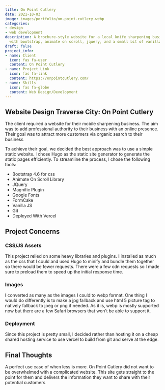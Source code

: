 ```yaml
---
title: On Point Cutlery
date: 2021-10-03 
image: images/portfolio/on-point-cutlery.webp
categories:
- design
- web development
description: A brochure-style website for a local knife sharpening business.  Created
  with bootstrap, animate on scroll, jquery, and a small bit of vanilla js
draft: false
project_info:
- name: Client
  icon: fas fa-user
  content: On Point Cutlery
- name: Project Link
  icon: fas fa-link
  content: https://onpointcutlery.com/
- name: Skills
  icon: fas fa-globe
  content: Web Design/Development
---
```


## Website Design Traverse City: On Point Cutlery

The client required a website for their mobile sharpening business.  The aim was to add professional authority to their business with an online presence.  Their goal was to attract more customers via organic search to their business.

To achieve their goal, we decided the best approach was to use a simple static website.  I chose Hugo as the static site generator to generate the static pages efficiently.  To streamline the process, I chose the following tools:

- Bootstrap 4.6 for css
- Animate On Scroll Library
- JQuery
- Magnific Plugin
- Google Fonts
- FormCake
- Vanilla JS
- Git
- Deployed With Vercel

## Project Concerns

### CSS/JS Assets

This project relied on some heavy libraries and plugins.  I installed as much as the css that I could and used Hugo to minify and bundle them together so there would be fewer requests.  There were a few cdn requests so I made sure to preload them to speed up the initial response time.  

### Images

I converted as many as the images I could to webp format.  One thing I would do differently is to make a jpg fallback and use html 5 picture tag to natively fallback to jpeg or png if needed.  As it is, webp is mostly supported now but there are a few Safari browsers that won't be able to support it.


### Deployment

Since this project is pretty small, I decided rather than hosting it on a cheap shared hosting service to use vercel to build from git and serve at the edge. 

## Final Thoughts

A perfect use case of when less is more.  On Point Cutlery did not want to be overwhelmed with a complicated website.  This site gets straight to the point for them and delivers the information they want to share with their potential customers.  









<!-- #### Project Details

Lorem ipsum dolor sit amet, consectetur adipisicing elit, sed do eiusmod tempor incididunt ut labore et
dolore magna aliqua. Ut enim ad minim veniam, quis nostrud exercitation ullamco laboris nisi ut aliquip ex
ea commodo consequat. Duis aute irure dolor in reprehenderit in voluptate velit esse cillum dolore eu fugiat
nulla pariatur. Excepteur sint occaecat cupidatat non proident, sunt in culpa qui officia deserunt mollit
anim id est laborum. Sed ut perspiciatis unde omnis iste natus error sit voluptatem accusantium doloremque
laudantium, totam rem aperiam, eaque ipsa quae ab illo inventore veritatis et quasi architecto beatae vitae
dicta sunt explicabo. Nemo enim ipsam voluptatem quia voluptas sit aspernatur aut odit aut fugit, sed quia
consequuntur magni dolores eos qui ratione voluptatem sequi nesciunt. Neque porro quisquam est.


#### Project Requirements

Lorem ipsum dolor sit amet, consectetur adipisicing elit, sed do eiusmod tempor incididunt ut labore
et dolore magna aliqua. Ut enim ad minim veniam, quis nostrud exercitation ullamco laboris nisi ut aliquip
ex ea commodo consequat. Duis aute irure dolor in reprehenderit in voluptate velit esse cillum dolore eu
fugiat nulla pariatur. Excepteur sint occaecat cupidatat non proident, sunt in culpa qui officia deserunt
mollit anim id est laborum. -->
